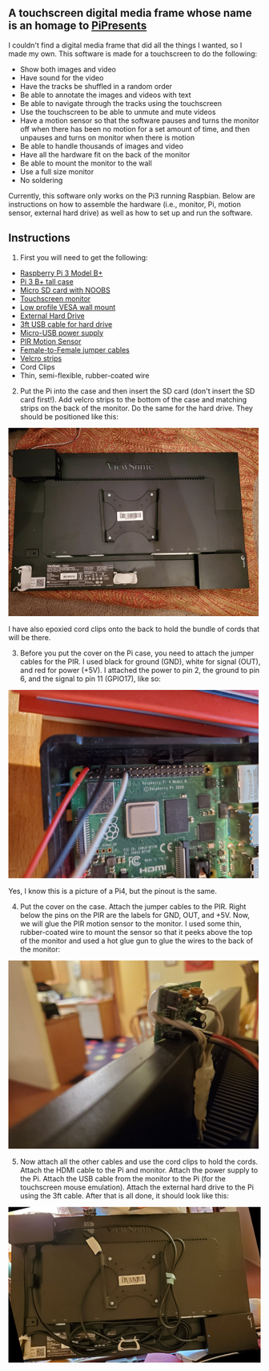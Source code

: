 ## A touchscreen digital media frame whose name is an homage to [PiPresents](https://pipresents.wordpress.com/)

I couldn't find a digital media frame that did all the things I wanted, so I made my own. This software is made for a touchscreen to do the following:

* Show both images and video
* Have sound for the video
* Have the tracks be shuffled in a random order
* Be able to annotate the images and videos with text
* Be able to navigate through the tracks using the touchscreen
* Use the touchscreen to be able to unmute and mute videos
* Have a motion sensor so that the software pauses and turns the monitor off when there has been no motion for a set amount of time, and then unpauses and turns on monitor when there is motion
* Be able to handle thousands of images and video
* Have all the hardware fit on the back of the monitor
* Be able to mount the monitor to the wall
* Use a full size monitor
* No soldering

Currently, this software only works on the Pi3 running Raspbian. Below are instructions on how to assemble the hardware (i.e., monitor, Pi, motion sensor, external hard drive) as well as how to set up and run the software.


## Instructions

1. First you will need to get the following:

* [Raspberry Pi 3 Model B+](https://www.raspberrypi.org/products/raspberry-pi-3-model-b-plus/)
* [Pi 3 B+ tall case](https://www.pishop.us/product/highpi-raspberry-pi-b23-case-black/)
* [Micro SD card with NOOBS](https://www.amazon.com/Raspberry-Pi-32GB-Preloaded-NOOBS/dp/B01LXR6EOA)
* [Touchscreen monitor](https://www.amazon.com/ViewSonic-TD2421-Dual-Point-Optical-Monitor/dp/B01KEEMS1U/)
* [Low profile VESA wall mount](https://www.amazon.com/Rosewill-Computer-Mounting-Patterns-RMS-MF2720/dp/B00558ORME)
* [External Hard Drive](https://www.amazon.com/Seagate-Backup-External-Drive-Portable/dp/B07MY4KWFK)
* [3ft USB cable for hard drive](https://www.amazon.com/gp/product/B00P0C4M7A)
* [Micro-USB power supply](https://www.pishop.us/product/wall-adapter-power-supply-micro-usb-2-4a-5-25v/)
* [PIR Motion Sensor](https://www.pishop.us/product/hc-sr501-pyroelectric-infrared-pir-motion-sensor-detector-module/)
* [Female-to-Female jumper cables](https://www.pishop.us/product/female-to-female-jumper-cable-x-40-20cm/)
* [Velcro strips](https://www.amazon.com/gp/product/B00006IC2T)
* Cord Clips
* Thin, semi-flexible, rubber-coated wire


2. Put the Pi into the case and then insert the SD card (don't insert the SD card first!). Add velcro strips to the bottom of the case and matching strips on the back of the monitor. Do the same for the hard drive. They should be positioned like this:

![MonitorBack1](20200708_032649.small.jpg)

I have also epoxied cord clips onto the back to hold the bundle of cords that will be there.


3. Before you put the cover on the Pi case, you need to attach the jumper cables for the PIR. I used black for ground (GND), white for signal (OUT), and red for power (+5V). I attached the power to pin 2, the ground to pin 6, and the signal to pin 11 (GPIO17), like so:

![jumpercables](20201003_043309.small.jpg)

Yes, I know this is a picture of a Pi4, but the pinout is the same.


4. Put the cover on the case. Attach the jumper cables to the PIR. Right below the pins on the PIR are the labels for GND, OUT, and +5V. Now, we will glue the PIR motion sensor to the monitor. I used some thin, rubber-coated wire to mount the sensor so that it peeks above the top of the monitor and used a hot glue gun to glue the wires to the back of the monitor:

![pir](20201003_232640.small.jpg)


5. Now attach all the other cables and use the cord clips to hold the cords. Attach the HDMI cable to the Pi and monitor. Attach the power supply to the Pi. Attach the USB cable from the monitor to the Pi (for the touchscreen mouse emulation). Attach the external hard drive to the Pi using the 3ft cable. After that is all done, it should look like this:

![MonitorBack2](20200708_235537.small.jpg)
